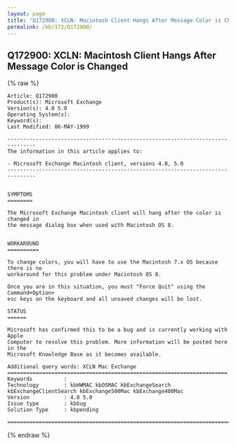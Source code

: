 ```yaml
---
layout: page
title: "Q172900: XCLN: Macintosh Client Hangs After Message Color is Changed"
permalink: /kb/172/Q172900/
---
```


## Q172900: XCLN: Macintosh Client Hangs After Message Color is Changed

{% raw %}

	Article: Q172900
	Product(s): Microsoft Exchange
	Version(s): 4.0 5.0
	Operating System(s): 
	Keyword(s): 
	Last Modified: 06-MAY-1999
	
	-------------------------------------------------------------------------------
	The information in this article applies to:
	
	- Microsoft Exchange Macintosh client, versions 4.0, 5.0 
	-------------------------------------------------------------------------------
	
	
	SYMPTOMS
	========
	
	The Microsoft Exchange Macintosh client will hang after the color is changed in
	the message dialog box when used with Macintosh OS 8.
	
	
	WORKAROUND
	==========
	
	To change colors, you will have to use the Macintosh 7.x OS because there is no
	workaround for this problem under Macintosh OS 8.
	
	Once you are in this situation, you must "Force Quit" using the Command+Option+
	esc keys on the keyboard and all unsaved changes will be lost.
	
	STATUS
	======
	
	Microsoft has confirmed this to be a bug and is currently working with Apple
	Computer to resolve this problem. More information will be posted here in the
	Microsoft Knowledge Base as it becomes available.
	
	Additional query words: XCLN Mac Exchange
	======================================================================
	Keywords          :  
	Technology        : kbHWMAC kbOSMAC kbExchangeSearch kbExchangeClientSearch kbExchange500Mac kbExchange400Mac
	Version           : 4.0 5.0
	Issue type        : kbbug
	Solution Type     : kbpending
	
	=============================================================================
	

{% endraw %}
